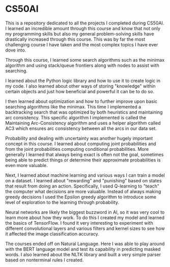# CS50AI 

This is a repository dedicated to all the projects I completed during CS50AI. I learned an incredible amount through this course and know that not only my programming skills 
but also my general problem-solving skills have drastically increased through this course. This was by far the most challenging course I have taken and the most complex topics
I have ever dove into. 

Through this course, I learned some search algorithms such as the minimax algorithm and using stack/queue frontiers along with nodes to assist with searching. 

I learned about the Python logic library and how to use it to create logic in my code. I also learned about other ways of storing "knowledge" within certain objects and just how
beneficial and powerful it can be to do so.

I then learned about optimization and how to further improve upon basic searching algorithms like the minimax. This time I implemented a backtracking search that was optimized 
by both heuristics and maintaining arc consistency. This specific algorithm I implemented is called the Maintaining Arc-Consistency algorithm and uses a helper algorithm called AC3
which ensures arc consistency between all the arcs in our data set. 

Probability and dealing with uncertainty was another hugely important concept in this course. I learned about computing joint probabilities and from the joint probabilities 
computing conditional probabilities. More generally I learned that always being exact is often not the goal, sometimes being able to predict things or determine their approximate
probabilities is even more valuable. 

Next, I learned about machine learning and various ways I can train a model on a dataset. I learned about "rewarding" and "punishing" based on states that result from doing an 
action. Specifically, I used Q-learning to "teach" the computer what decisions are more valuable. Instead of always making greedy decisions I used the Epsilon greedy algorithm
to introduce some level of exploration to the learning through probability. 

Neural networks are likely the biggest buzzword in AI, so it was very cool to learn more about how they work. To do this I created my model and learned the basics of TensorFlow. 
I found it very interesting to experiment with different convolutional layers and various filters and kernel sizes to see how it affected the image classification accuracy. 

The courses ended off on Natural Language. Here I was able to play around with the BERT language model and test its capability in predicting masked words. I also learned about the 
NLTK library and built a very simple parser based on nonterminal rules I created. 
